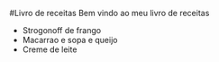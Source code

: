 #Livro de receitas 
Bem vindo ao meu livro de receitas 
- Strogonoff de frango 
- Macarrao e sopa e queijo
- Creme de leite 
